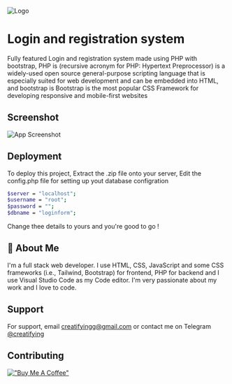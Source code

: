 ![Logo](https://i.ibb.co/dLXQQ5p/20221029-190022.png)

#
# Login and registration system

Fully featured Login and registration system made using PHP with bootstrap, PHP is (recursive acronym for PHP: Hypertext Preprocessor) is a widely-used open source general-purpose scripting language that is especially suited for web development and can be embedded into HTML, and bootstrap is Bootstrap is the most popular CSS Framework for developing responsive and mobile-first websites



## Screenshot

![App Screenshot](https://i.ibb.co/56D69tt/image.png)


## Deployment

To deploy this project, Extract the .zip file onto your server, Edit the config.php file for setting up yout database configration

```bash
$server = "localhost"; 
$username = "root";
$password = "";
$dbname = "loginform";
 ```
Change thee details to yours and you're good to go !



## 🚀 About Me
I'm a full stack web developer. I use HTML, CSS, JavaScript and some CSS frameworks (i.e., Tailwind, Bootstrap) for frontend, PHP for backend and I use Visual Studio Code as my Code editor. I'm very passionate about my work and I love to code.


## Support

For support, email creatifyingg@gmail.com or contact me on Telegram [@creatifying](https://t.me/craetifying)


## Contributing

[!["Buy Me A Coffee"](https://www.buymeacoffee.com/assets/img/custom_images/orange_img.png)](https://www.buymeacoffee.com/creatifying)
